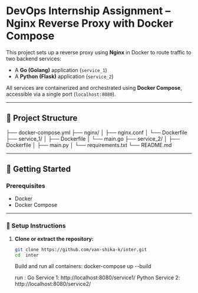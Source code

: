 # DevOps Internship Assignment – Nginx Reverse Proxy with Docker Compose

This project sets up a reverse proxy using **Nginx** in Docker to route traffic to two backend services:

- A **Go (Golang)** application (`service_1`)
- A **Python (Flask)** application (`service_2`)

All services are containerized and orchestrated using **Docker Compose**, accessible via a single port (`localhost:8080`).

---

## 📁 Project Structure

├── docker-compose.yml
├── nginx/
│ ├── nginx.conf
│ └── Dockerfile
├── service_1/
│ ├── Dockerfile
│ └── main.go
├── service_2/
│ ├── Dockerfile
│ ├── main.py
│ └── requirements.txt
└── README.md

---

## 🚀 Getting Started

### Prerequisites

- Docker
- Docker Compose

---

### 🔧 Setup Instructions

1. **Clone or extract the repository:**

   ```bash
   git clone https://github.com/van-shika-k/inter.git
   cd  inter
   ```

   Build and run all containers:
   docker-compose up --build

   run :
   Go Service 1: http://localhost:8080/service1/
   Python Service 2: http://localhost:8080/service2/
